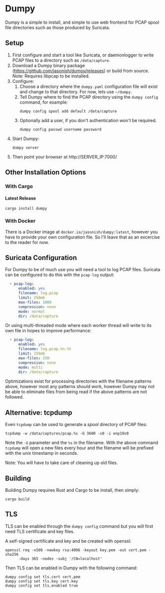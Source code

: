 # Dumpy

Dumpy is a simple to install, and simple to use web frontend for PCAP spool 
file directories such as those produced by Suricata.

## Setup

1. First configure and start a tool like Suricata, or daemonlogger to write 
   PCAP files to a directory such as `/data/capture`.
2. Download a Dumpy binary package (https://github.com/jasonish/dumpy/releases) 
   or build from source. Note: Requires libpcap to be installed.
3. Configure:
   1. Choose a directory where the `dumpy.yaml` configuration file will 
      exist and change to that directory. For now, lets use `~/dumpy`.
   2. Tell Dumpy where to find the PCAP directory using the `dumpy config` 
      command, for example:
      ```
      dumpy config spool add default /data/capture
      ```
   3. Optionally add a user, if you don't authentication won't be required.
      ```
      dumpy config passwd username password
      ```
4. Start Dumpy:
   ```
   dumpy server
   ```
5. Then point your browser at http://SERVER_IP:7000/

## Other Installation Options

### With Cargo

#### Latest Release

```
cargo install dumpy
```

### With Docker

There is a Docker image at `docker.io/jasonish/dumpy:latest`, however
you have to provide your own configuration file. So I'll leave that as
an excercise to the reader for now.

## Suricata Configuration

For Dumpy to be of much use you will need a tool to log PCAP files. Suricata 
can be configured to do this with the `pcap-log` output:

```yaml
  - pcap-log:
      enabled: yes
      filename: log.pcap
      limit: 256mb
      max-files: 1000
      compression: none
      mode: normal
      dir: /data/capture
```

Or using multi-threaded mode where each worker thread will write to its own 
file in hopes to improve performance:

```yaml
  - pcap-log:
      enabled: yes
      filename: log.pcap.%n.%t
      limit: 256mb
      max-files: 250
      compression: none
      mode: multi
      dir: /data/capture
```

Optimizations exist for processing directories with the filename patterns 
above, however most any patterns should work, however Dumpy may not be able 
to eliminate files from being read if the above patterns are not followed.

## Alternative: tcpdump

Even `tcpdump` can be used to generate a *spool* directory of PCAP files:

```
tcpdump -w /data/captures/pcap.%s -G 3600 -s0 -i enp10s0
```

Note the `-G` parameter and the `%s` in the filename. With the above command 
`tcpdump` will open a new files every hour and the filename will be prefixed 
with the unix timestamp in seconds.

Note: You will have to take care of cleaning up old files.

## Building

Building Dumpy requires Rust and Cargo to be install, then simply:
```
cargo build
```

## TLS

TLS can be enabled through the `dumpy config` command but you will first 
need TLS certificate and key files.

A self-signed certificate and key and be created with openssl:

```
openssl req -x509 -newkey rsa:4096 -keyout key.pem -out cert.pem -sha256 
      -days 365 -nodes -subj '/CN=localhost'
```

Then TLS can be enabled in Dumpy with the following command:
```
dumpy config set tls.cert cert.pem
dumpy config set tls.key cert.key
dumpy config set tls.enabled true
```
